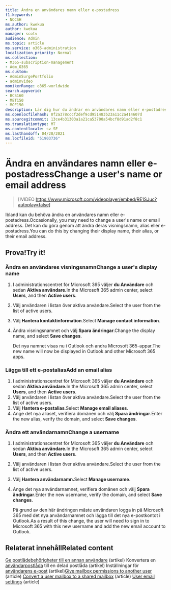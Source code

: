 ```yaml
---
title: Ändra en användares namn eller e-postadress
f1.keywords:
- NOCSH
ms.author: kwekua
author: kwekua
manager: scotv
audience: Admin
ms.topic: article
ms.service: o365-administration
localization_priority: Normal
ms.collection:
- M365-subscription-management
- Adm_O365
ms.custom:
- AdminSurgePortfolio
- adminvideo
monikerRange: o365-worldwide
search.appverid:
- BCS160
- MET150
- MOE150
description: Lär dig hur du ändrar en användares namn eller e-postadress.
ms.openlocfilehash: 0f2a378cccf2def9cd951483b23a11c2a414607d
ms.sourcegitcommit: 13ce4b31303a1a21ca53700a54bcf8d91ad2f8c1
ms.translationtype: MT
ms.contentlocale: sv-SE
ms.lasthandoff: 04/20/2021
ms.locfileid: "51903736"
---
```

# <a name="change-a-users-name-or-email-address"></a><span data-ttu-id="ee8ec-103">Ändra en användares namn eller e-postadress</span><span class="sxs-lookup"><span data-stu-id="ee8ec-103">Change a user's name or email address</span></span>

> [!VIDEO https://www.microsoft.com/videoplayer/embed/RE1SJuc?autoplay=false]

<span data-ttu-id="ee8ec-104">Ibland kan du behöva ändra en användares namn eller e-postadress.</span><span class="sxs-lookup"><span data-stu-id="ee8ec-104">Occasionally, you may need to change a user's name or email address.</span></span> <span data-ttu-id="ee8ec-105">Det kan du göra genom att ändra deras visningsnamn, alias eller e-postadress.</span><span class="sxs-lookup"><span data-stu-id="ee8ec-105">You can do this by changing their display name, their alias, or their email address.</span></span> 

## <a name="try-it"></a><span data-ttu-id="ee8ec-106">Prova!</span><span class="sxs-lookup"><span data-stu-id="ee8ec-106">Try it!</span></span>

### <a name="change-a-users-display-name"></a><span data-ttu-id="ee8ec-107">Ändra en användares visningsnamn</span><span class="sxs-lookup"><span data-stu-id="ee8ec-107">Change a user's display name</span></span>

1. <span data-ttu-id="ee8ec-108">I administrationscentret för Microsoft 365 väljer **du Användare** och sedan **Aktiva användare.**</span><span class="sxs-lookup"><span data-stu-id="ee8ec-108">In the Microsoft 365 admin center, select **Users**, and then **Active users**.</span></span>
1. <span data-ttu-id="ee8ec-109">Välj användaren i listan över aktiva användare.</span><span class="sxs-lookup"><span data-stu-id="ee8ec-109">Select the user from the list of active users.</span></span>
1. <span data-ttu-id="ee8ec-110">Välj **Hantera kontaktinformation**.</span><span class="sxs-lookup"><span data-stu-id="ee8ec-110">Select **Manage contact information**.</span></span>
1. <span data-ttu-id="ee8ec-111">Ändra visningsnamnet och välj **Spara ändringar**.</span><span class="sxs-lookup"><span data-stu-id="ee8ec-111">Change the display name, and select **Save changes**.</span></span>

    <span data-ttu-id="ee8ec-112">Det nya namnet visas nu i Outlook och andra Microsoft 365-appar.</span><span class="sxs-lookup"><span data-stu-id="ee8ec-112">The new name will now be displayed in Outlook and other Microsoft 365 apps.</span></span>

### <a name="add-an-email-alias"></a><span data-ttu-id="ee8ec-113">Lägga till ett e-postalias</span><span class="sxs-lookup"><span data-stu-id="ee8ec-113">Add an email alias</span></span>

1. <span data-ttu-id="ee8ec-114">I administrationscentret för Microsoft 365 väljer **du Användare** och sedan **Aktiva användare.**</span><span class="sxs-lookup"><span data-stu-id="ee8ec-114">In the Microsoft 365 admin center, select **Users**, and then **Active users**.</span></span>
1. <span data-ttu-id="ee8ec-115">Välj användaren i listan över aktiva användare.</span><span class="sxs-lookup"><span data-stu-id="ee8ec-115">Select the user from the list of active users.</span></span>
1. <span data-ttu-id="ee8ec-116">Välj **Hantera e-postalias**.</span><span class="sxs-lookup"><span data-stu-id="ee8ec-116">Select **Manage email aliases**.</span></span>
1. <span data-ttu-id="ee8ec-117">Ange det nya aliaset, verifiera domänen och välj **Spara ändringar**.</span><span class="sxs-lookup"><span data-stu-id="ee8ec-117">Enter the new alias, verify the domain, and select **Save changes**.</span></span>

### <a name="change-a-username"></a><span data-ttu-id="ee8ec-118">Ändra ett användarnamn</span><span class="sxs-lookup"><span data-stu-id="ee8ec-118">Change a username</span></span>

1. <span data-ttu-id="ee8ec-119">I administrationscentret för Microsoft 365 väljer **du Användare** och sedan **Aktiva användare.**</span><span class="sxs-lookup"><span data-stu-id="ee8ec-119">In the Microsoft 365 admin center, select **Users**, and then **Active users**.</span></span>
1. <span data-ttu-id="ee8ec-120">Välj användaren i listan över aktiva användare.</span><span class="sxs-lookup"><span data-stu-id="ee8ec-120">Select the user from the list of active users.</span></span>
1. <span data-ttu-id="ee8ec-121">Välj **Hantera användarnamn.**</span><span class="sxs-lookup"><span data-stu-id="ee8ec-121">Select **Manage username**.</span></span>
1. <span data-ttu-id="ee8ec-122">Ange det nya användarnamnet, verifiera domänen och välj **Spara ändringar**.</span><span class="sxs-lookup"><span data-stu-id="ee8ec-122">Enter the new username, verify the domain, and select **Save changes**.</span></span>

    <span data-ttu-id="ee8ec-123">På grund av den här ändringen måste användaren logga in på Microsoft 365 med det nya användarnamnet och lägga till det nya e-postkontot i Outlook.</span><span class="sxs-lookup"><span data-stu-id="ee8ec-123">As a result of this change, the user will need to sign in to Microsoft 365 with this new username and add the new email account to Outlook.</span></span>

## <a name="related-content"></a><span data-ttu-id="ee8ec-124">Relaterat innehåll</span><span class="sxs-lookup"><span data-stu-id="ee8ec-124">Related content</span></span>

<span data-ttu-id="ee8ec-125">[Ge postlådebehörigheter till en annan användare](https://docs.microsoft.com/microsoft-365/admin/add-users/give-mailbox-permissions-to-another-user) (artikel) Konvertera en [användarpostlåda](https://docs.microsoft.com/microsoft-365/admin/email/convert-user-mailbox-to-shared-mailbox) till en delad postlåda (artikel) Inställningar för [användarens e-post](https://docs.microsoft.com/microsoft-365/admin/email/office-365-user-email-settings) (artikel)</span><span class="sxs-lookup"><span data-stu-id="ee8ec-125">[Give mailbox permissions to another user](https://docs.microsoft.com/microsoft-365/admin/add-users/give-mailbox-permissions-to-another-user) (article) [Convert a user mailbox to a shared mailbox](https://docs.microsoft.com/microsoft-365/admin/email/convert-user-mailbox-to-shared-mailbox) (article) [User email settings](https://docs.microsoft.com/microsoft-365/admin/email/office-365-user-email-settings) (article)</span></span>
